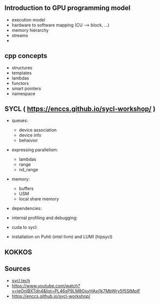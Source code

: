## Introduction to GPU programming model
- execution model
- hardware to software mapping (CU --> block, ...)
- memory hierarchy
- streams
- 
## cpp concepts
- structures
- templates
- lambdas
- functors
- smart pointers
- namespace
## SYCL ( https://enccs.github.io/sycl-workshop/ )
- queues:
    - device association
    - device info
    - behaivior
- expressing parallelism:
    - lambdas
    - range
    - nd_range
- memory:
    - buffers
    - USM
    - local share memory
- dependencies:
  
- internal profiling and debugging:
    
- cuda to sycl:
- installation on Puhti (intel llvm) and LUMI (hipsycl)
## KOKKOS

## Sources
- [sycl.tech](https://sycl.tech/)
- https://www.youtube.com/watch?v=IeOnlBXTdn4&list=PL46sP9LM8GsyHAxj1k7MbWrv5f5SlMpIF
- https://enccs.github.io/sycl-workshop/
